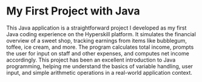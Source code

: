 # My First Project with Java
This Java application is a straightforward project I developed as my first Java coding experience on the Hyperskill platform. It simulates the financial overview of a sweet shop, tracking earnings from items like bubblegum, toffee, ice cream, and more. The program calculates total income, prompts the user for input on staff and other expenses, and computes net income accordingly. This project has been an excellent introduction to Java programming, helping me understand the basics of variable handling, user input, and simple arithmetic operations in a real-world application context.
